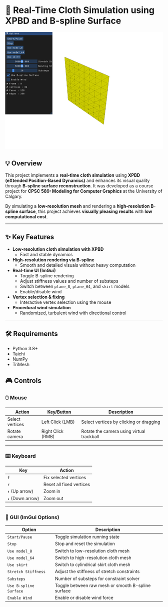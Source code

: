 # 🧵 Real-Time Cloth Simulation using XPBD and B-spline Surface

![Simulation Screenshot](./img.png)

## 💡 Overview

This project implements a **real-time cloth simulation** using **XPBD (eXtended Position-Based Dynamics)** and enhances its visual quality through **B-spline surface reconstruction**. It was developed as a course project for **CPSC 589: Modeling for Computer Graphics** at the University of Calgary.

By simulating a **low-resolution mesh** and rendering a **high-resolution B-spline surface**, this project achieves **visually pleasing results** with **low computational cost**.

---

## ✨ Key Features

- **Low-resolution cloth simulation with XPBD**
  - Fast and stable dynamics
- **High-resolution rendering via B-spline**
  - Smooth and detailed visuals without heavy computation
- **Real-time UI (ImGui)**
  - Toggle B-spline rendering
  - Adjust stiffness values and number of substeps
  - Switch between `plane_8`, `plane_64`, and `skirt` models
  - Enable/disable wind
- **Vertex selection & fixing**
  - Interactive vertex selection using the mouse
- **Procedural wind simulation**
  - Randomized, turbulent wind with directional control

---

## 🛠️ Requirements

- Python 3.8+
- Taichi
- NumPy
- TriMesh

## 🎮 Controls

### 🖱️ Mouse

| Action               | Key/Button         | Description                              |
|----------------------|--------------------|------------------------------------------|
| Select vertices      | Left Click (LMB)   | Select vertices by clicking or dragging  |
| Rotate camera        | Right Click (RMB)  | Rotate the camera using virtual trackball |

---

### ⌨️ Keyboard

| Key             | Action                                      |
|------------------|----------------------------------------------|
| `f`              | Fix selected vertices                        |
| `r`              | Reset all fixed vertices                     |
| `↑` (Up arrow)   | Zoom in                                      |
| `↓` (Down arrow) | Zoom out                                     |

---

### 🧩 GUI (ImGui Options)

| Option                 | Description                                        |
|------------------------|----------------------------------------------------|
| `Start/Pause`          | Toggle simulation running state                    |
| `Stop`                 | Stop and reset the simulation                      |
| `Use model_8`          | Switch to low-resolution cloth mesh                |
| `Use model_64`         | Switch to high-resolution cloth mesh               |
| `Use skirt`            | Switch to cylindrical skirt cloth mesh             |
| `Stretch Stiffness`    | Adjust the stiffness of stretch constraints        |
| `Substeps`             | Number of substeps for constraint solver           |
| `Use B-spline Surface` | Toggle between raw mesh or smooth B-spline surface |
| `Enable Wind`          | Enable or disable wind force                       |
